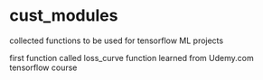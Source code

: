 # cust_modules
collected functions to be used for tensorflow ML projects

first function called loss_curve function learned from Udemy.com tensorflow course
